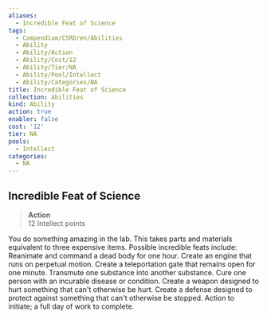 ```yaml
---
aliases:
  - Incredible Feat of Science
tags:
  - Compendium/CSRD/en/Abilities
  - Ability
  - Ability/Action
  - Ability/Cost/12
  - Ability/Tier/NA
  - Ability/Pool/Intellect
  - Ability/Categories/NA
title: Incredible Feat of Science
collection: Abilities
kind: Ability
action: true
enabler: false
cost: '12'
tier: NA
pools:
  - Intellect
categories:
  - NA
---
```

## Incredible Feat of Science  
>**Action**  
>12 Intellect points
  
You do something amazing in the lab. This takes parts and materials equivalent to three expensive items. Possible incredible feats include: Reanimate and command a dead body for one hour. Create an engine that runs on perpetual motion. Create a teleportation gate that remains open for one minute. Transmute one substance into another substance. Cure one person with an incurable disease or condition. Create a weapon designed to hurt something that can't otherwise be hurt. Create a defense designed to protect against something that can't otherwise be stopped. Action to initiate; a full day of work to complete.